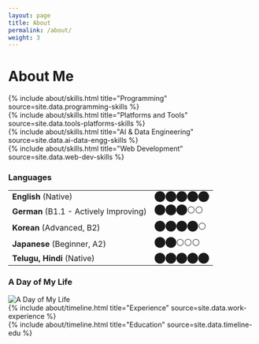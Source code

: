```yaml
---
layout: page
title: About
permalink: /about/
weight: 3
---
```


# **About Me**

<!-- skills -->
<div class="row">
{% include about/skills.html title="Programming" source=site.data.programming-skills %}
</div>

<div class="row">
{% include about/skills.html title="Platforms and Tools" source=site.data.tools-platforms-skills %}
</div> 

<div class="row">
{% include about/skills.html title="AI & Data Engineering" source=site.data.ai-data-engg-skills %}
</div>

<div class="row">
{% include about/skills.html title="Web Development" source=site.data.web-dev-skills %}
</div>

<!-- Hi I am **{{ site.author.name }}** :wave:,<br>
Curious Software Engineer with hands-on experience in R&D and full-stack development. Skilled in Python, RESTful APIs, automation, ML, cloud platforms, and SCM using Git. I thrive on solving problems with creative solutions and excel at collaborating to drive meaningful contributions. Committed to continuous learning and clear stakeholder communication. <br> -->

### Languages

<table>
  <tr><td><strong>English</strong> (Native)</td><td>⬤⬤⬤⬤⬤</td></tr>
  <tr><td><strong>German</strong> (B1.1 - Actively Improving)</td><td>⬤⬤⬤⚪⚪</td></tr>
  <tr><td><strong>Korean</strong> (Advanced, B2)</td><td>⬤⬤⬤⬤⚪</td></tr>
  <tr><td><strong>Japanese</strong> (Beginner, A2)</td><td>⬤⬤⚪⚪⚪</td></tr>
  <tr><td><strong>Telugu, Hindi</strong> (Native)</td><td>⬤⬤⬤⬤⬤</td></tr>
</table>

### A Day of My Life
<img src="{{ '/assets/images/day_of_life_chart.png' | relative_url }}" alt="A Day of My Life" style="max-width:400px;">


<!-- work experience -->
<div class="row">
{% include about/timeline.html title="Experience" source=site.data.work-experience %}
</div>

<!-- education -->
<div class="row">
{% include about/timeline.html title="Education" source=site.data.timeline-edu %}
</div>

